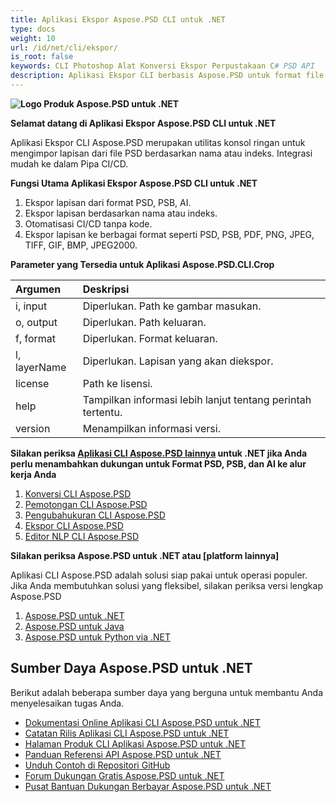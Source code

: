 ```yaml
---
title: Aplikasi Ekspor Aspose.PSD CLI untuk .NET
type: docs
weight: 10
url: /id/net/cli/ekspor/
is_root: false
keywords: CLI Photoshop Alat Konversi Ekspor Perpustakaan C# PSD API
description: Aplikasi Ekspor CLI berbasis Aspose.PSD untuk format file PSD, PSB, dan AI. Otomatisasi CI/CD tanpa kode. Mendukung ekspor lapisan dari file PSD berdasarkan nama atau indeks. Tidak memerlukan Adobe Photoshop atau Adobe Illustrator terpasang dan dapat dijalankan dari konsol tanpa kode tambahan.
---
```


**![Logo Produk Aspose.PSD untuk .NET](home_1.png)**

**Selamat datang di Aplikasi Ekspor Aspose.PSD CLI untuk .NET**

Aplikasi Ekspor CLI Aspose.PSD merupakan utilitas konsol ringan untuk mengimpor lapisan dari file PSD berdasarkan nama atau indeks. Integrasi mudah ke dalam Pipa CI/CD.

**Fungsi Utama Aplikasi Ekspor Aspose.PSD CLI untuk .NET**

1. Ekspor lapisan dari format PSD, PSB, AI.
2. Ekspor lapisan berdasarkan nama atau indeks.
3. Otomatisasi CI/CD tanpa kode.
4. Ekspor lapisan ke berbagai format seperti PSD, PSB, PDF, PNG, JPEG, TIFF, GIF, BMP, JPEG2000.

**Parameter yang Tersedia untuk Aplikasi Aspose.PSD.CLI.Crop**

| **Argumen** | **Deskripsi**                         |
|:-------------|:----------------------------------------|
| i, input     | Diperlukan. Path ke gambar masukan.   |
| o, output    | Diperlukan. Path keluaran.            |
| f, format    | Diperlukan. Format keluaran.          |
| l, layerName | Diperlukan. Lapisan yang akan diekspor.|
| license      | Path ke lisensi.                     |
| help         | Tampilkan informasi lebih lanjut tentang perintah tertentu.|
| version      | Menampilkan informasi versi.          |


**Silakan periksa [Aplikasi CLI Aspose.PSD lainnya](https://docs.aspose.com/psd/net/cli) untuk .NET jika Anda perlu menambahkan dukungan untuk Format PSD, PSB, dan AI ke alur kerja Anda**

1. [Konversi CLI Aspose.PSD](/psd/id/net/cli/konversi)
2. [Pemotongan CLI Aspose.PSD](/psd/id/net/cli/pemotongan)
3. [Pengubahukuran CLI Aspose.PSD](/psd/id/net/cli/pengubahukuran)
4. [Ekspor CLI Aspose.PSD](/psd/id/net/cli/ekspor)
5. [Editor NLP CLI Aspose.PSD](/psd/id/net/cli/editor-nlp)

**Silakan periksa Aspose.PSD untuk .NET atau [platform lainnya]**

Aplikasi CLI Aspose.PSD adalah solusi siap pakai untuk operasi populer. Jika Anda membutuhkan solusi yang fleksibel, silakan periksa versi lengkap Aspose.PSD

1. [Aspose.PSD untuk .NET](https://releases.aspose.com/psd/net/)
2. [Aspose.PSD untuk Java](https://releases.aspose.com/psd/java/) 
3. [Aspose.PSD untuk Python via .NET](https://releases.aspose.com/psd/python-net/)

## **Sumber Daya Aspose.PSD untuk .NET**

Berikut adalah beberapa sumber daya yang berguna untuk membantu Anda menyelesaikan tugas Anda.

- [Dokumentasi Online Aplikasi CLI Aspose.PSD untuk .NET](/psd/id/net/cli/konversi)
- [Catatan Rilis Aplikasi CLI Aspose.PSD untuk .NET](/psd/id/net/cli/konversi/release-notes/)
- [Halaman Produk CLI Aplikasi Aspose.PSD untuk .NET](https://products.aspose.com/psd/net/cli)
- [Panduan Referensi API Aspose.PSD untuk .NET](https://reference.aspose.com/net/psd)
- [Unduh Contoh di Repositori GitHub](https://github.com/aspose-psd/CLI-Applications)
- [Forum Dukungan Gratis Aspose.PSD untuk .NET](https://forum.aspose.com/c/psd)
- [Pusat Bantuan Dukungan Berbayar Aspose.PSD untuk .NET](https://helpdesk.aspose.com/)

